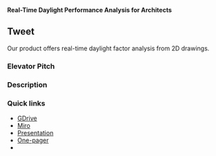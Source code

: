 **Real-Time Daylight Performance Analysis for Architects**

## Tweet

Our product offers real-time daylight factor analysis from 2D drawings.

### Elevator Pitch

### Description

### Quick links

- [GDrive](https://drive.google.com/drive/folders/1_hxZ83Wk5-ByK8wcpeonKQ76FoRjVSG6?usp=drive_link)
- [Miro](https://miro.com/app/board/uXjVLa4-F-s=/)
- [Presentation](https://docs.google.com/presentation/d/1wqOK-jb4UaL8cJh5t0k76mCgo5Zfep6vAkrKF0X5ZcU/edit#slide=id.g2d32d675740_0_15)
- [One-pager](https://docs.google.com/document/d/1QsGZ5OUFBJUZ4yRRdAKB_bjZUYuaS9tu_pAo2jMSLBQ/edit)
-
